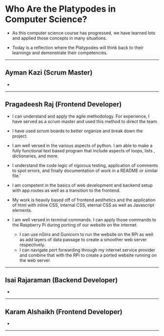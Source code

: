 # Who Are the Platypodes in Computer Science?
* As this computer science course has progressed, we have learned lots
and applied those concepts in many situations.
  
* Today is a reflection where the Platypodes will think back to their 
learnings and demonstrate their competencies.
  
--------

## Ayman Kazi (Scrum Master)
* 

--------

## Pragadeesh Raj (Frontend Developer)
* I can understand and apply the agile methodology. For experience, I 
have served as a scrum master and used this method to direct the team.
  
* I have used scrum boards to better organize and break down the project.
* I am well versed in the various aspects of python. I am able to make 
a fully functional text based program that include aspects of loops, lists
  , dictionaries, and more.
  
* I understand the code logic of rigorous testing, application of comments 
to spot errors, and finally documentation of work in a README or similar file.'
  
* I am competent in the basics of web development and backend setup with 
app.routes as well as a transition to the frontend.
  
* My work is heavily based off of frontend aesthetics and the application of html with 
inline CSS, internal CSS, eternal CSS as well as Javascript elements.
  
* I am well versed in terminal commands. I can apply those commands to the 
Raspberry Pi during porting of our website on the internet.
  * I can use nGinx and Gunicorn to run the website on the RPi as well as 
    add layers of data passage to create a smoother web server respectively.
  * I can navigate port forwarding through my internet service provider and 
    combine that with the RPi to create a ported website running on the web server.

--------

## Isai Rajaraman (Backend Developer)
* 

--------

## Karam Alshaikh (Frontend Developer)
* 

--------